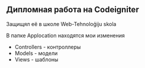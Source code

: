 <html>
<head>
</head>
<body>
<h2> Дипломная работа на Codeigniter</h2>
<p>Защищял её в школе Web-Tehnoloģiju skola</p>

<p>В папке Applocation находятся мои изменения</p>
<ul>
  <li>Controllers - контроллеры
  <li>Models - модели
  <li>Views  - шаблоны


</body>
</html>
